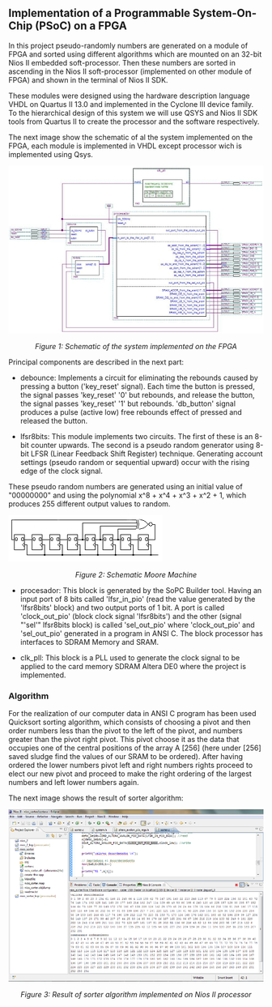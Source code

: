
## Implementation of a Programmable System-On-Chip (PSoC) on a FPGA ##

In this project pseudo-randomly numbers are generated on a module of FPGA and sorted using different algorithms which are mounted on an 32-bit Nios II embedded soft-processor. Then these numbers are sorted in ascending in the Nios II soft-processor (implemented on other module of FPGA) and shown in the terminal of Nios II SDK.

These modules were designed using the hardware description language VHDL on Quartus II 13.0 and implemented in the Cyclone III device family. To the hierarchical design of this system we will use QSYS and Nios II SDK tools from Quartus II to create the processor and the software respectively.

The next image show the schematic of al the system implemented on the FPGA, each module is implemented in VHDL except processor wich is implemented using Qsys.

![image](/posts/projects/2014-10_implementation-of-a-programmable-system-on-chip-on-a-fpga/schematic.jpg)
<p style="text-align:center;"><i>Figure 1: Schematic of the system implemented on the FPGA</i></p>

Principal components are described in the next part:

- debounce: Implements a circuit for eliminating the rebounds caused by pressing a button ('key_reset' signal). Each time the button is pressed, the signal passes 'key_reset' '0' but rebounds, and release the button, the signal passes 'key_reset' '1' but rebounds. 'db_button' signal produces a pulse (active low) free rebounds effect of pressed and released the button.

- lfsr8bits: This module implements two circuits. The first of these is an 8-bit counter upwards. The second is a pseudo random generator using 8-bit LFSR (Linear Feedback Shift Register) technique. Generating account settings (pseudo random or sequential upward) occur with the rising edge of the clock signal.

These pseudo random numbers are generated using an initial value of "00000000" and using the polynomial x^8 + x^4 + x^3 + x^2 + 1, which produces 255 different output values to random.

![image](/posts/projects/2014-10_implementation-of-a-programmable-system-on-chip-on-a-fpga/schematic_moore.png)
<p style="text-align:center;"><i>Figure 2: Schematic Moore Machine</i></p>

- procesador: This block is generated by the SoPC Builder tool. Having an input port of 8 bits called 'lfsr_in_pio' (read the value generated by the 'lfsr8bits' block) and two output ports of 1 bit. A port is called 'clock_out_pio' (block clock signal 'lfsr8bits') and the other (signal "'sel'" lfsr8bits block) is called 'sel_out_pio' where 'clock_out_pio' and 'sel_out_pio' generated in a program in ANSI C. The block processor has interfaces to SDRAM Memory and SRAM.

- clk_pll: This block is a PLL used to generate the clock signal to be applied to the card memory SDRAM Altera DE0 where the project is implemented.

### Algorithm ###

For the realization of our computer data in ANSI C program has been used Quicksort sorting algorithm, which consists of choosing a pivot and then order numbers less than the pivot to the left of the pivot, and numbers greater than the pivot right pivot. This pivot choose it as the data that occupies one of the central positions of the array A [256] (here under [256] saved sludge find the values of our SRAM to be ordered). After having ordered the lower numbers pivot left and right numbers rights proceed to elect our new pivot and proceed to make the right ordering of the largest numbers and left lower numbers again.

The next image shows the result of sorter algorithm:

![image](/posts/projects/2014-10_implementation-of-a-programmable-system-on-chip-on-a-fpga/resultado_sorter.png)
<p style="text-align:center;"><i>Figure 3: Result of sorter algorithm implemented on Nios II processor</i></p>


